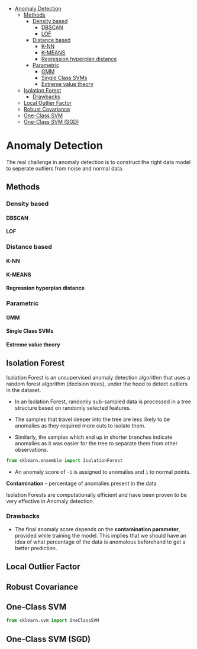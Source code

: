 <!--ts-->
   * [Anomaly Detection](#anomaly-detection)
      * [Methods](#methods)
         * [Density based](#density-based)
            * [DBSCAN](#dbscan)
            * [LOF](#lof)
         * [Distance based](#distance-based)
            * [K-NN](#k-nn)
            * [K-MEANS](#k-means)
            * [Regression hyperplan distance](#regression-hyperplan-distance)
         * [Parametric](#parametric)
            * [GMM](#gmm)
            * [Single Class SVMs](#single-class-svms)
            * [Extreme value theory](#extreme-value-theory)
      * [Isolation Forest](#isolation-forest)
         * [Drawbacks](#drawbacks)
      * [Local Outlier Factor](#local-outlier-factor)
      * [Robust Covariance](#robust-covariance)
      * [One-Class SVM](#one-class-svm)
      * [One-Class SVM (SGD)](#one-class-svm-sgd)

<!-- Added by: gil_diy, at: Wed 13 Apr 2022 17:34:46 IDT -->

<!--te-->

# Anomaly Detection

The real challenge in anomaly detection is to construct the right data model to seperate outliers from noise and normal data.


## Methods

### Density based

#### DBSCAN

#### LOF

### Distance based

#### K-NN

#### K-MEANS

#### Regression hyperplan distance

### Parametric

#### GMM

#### Single Class SVMs

#### Extreme value theory



## Isolation Forest

Isolation Forest is an unsupervised anomaly detection algorithm that uses a random forest algorithm (decision trees),
under the hood to detect outliers in the dataset. 

* In an Isolation Forest, randomly sub-sampled data is processed in a tree structure based on randomly selected features.

* The samples that travel deeper into the tree are less likely to be anomalies as they required more cuts to isolate them.

* Similarly, the samples which end up in shorter branches indicate anomalies as it was easier for the tree to separate them from other observations.


```python
from sklearn.ensemble import IsolationForest
```

* An anomaly score of `-1` is assigned to anomalies and `1` to normal points.

**Contamination** - percentage of anomalies present in the data

Isolation Forests are computationally efficient and have been proven to be very effective in Anomaly detection.

### Drawbacks

* The final anomaly score depends on the **contamination parameter**, provided while training the model. This implies that we should have an idea of what percentage of the data is anomalous beforehand to get a better prediction.

## Local Outlier Factor

## Robust Covariance

## One-Class SVM

```python
from sklearn.svm import OneClassSVM
```

## One-Class SVM (SGD)